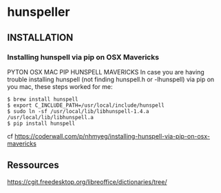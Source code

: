 # hunspeller

## INSTALLATION

### Installing hunspell via pip on OSX Mavericks

PYTON OSX MAC PIP HUNSPELL MAVERICKS
In case you are having trouble installing hunspell (not finding hunspell.h or -lhunspell) via pip on you mac, these steps worked for me:

```
$ brew install hunspell
$ export C_INCLUDE_PATH=/usr/local/include/hunspell
$ sudo ln -sf /usr/local/lib/libhunspell-1.4.a /usr/local/lib/libhunspell.a
$ pip install hunspell
```
cf https://coderwall.com/p/nhmyeg/installing-hunspell-via-pip-on-osx-mavericks

## Ressources

https://cgit.freedesktop.org/libreoffice/dictionaries/tree/
